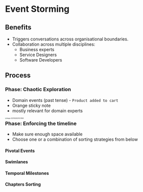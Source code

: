 # Event Storming

## Benefits

- Triggers conversations across organisational boundaries.
- Collaboration across multiple disciplines:
  - Business experts
  - Service Designers
  - Software Developers

## Process

### Phase: Chaotic Exploration

- Domain events (past tense) - `Product added to cart`
- Orange sticky note
- mostly relevant for domain experts

<img src="/Users/chrispaynter/Library/Application Support/typora-user-images/image-20210928201257680.png" alt="image-20210928201257680" style="zoom:30%; float:left;" />

### Phase: Enforcing the timeline

- Make sure enough space available
- Choose one or a combination of sorting strategies from below

#### Pivotal Events

#### Swimlanes

#### Temporal Milestones

#### Chapters Sorting

